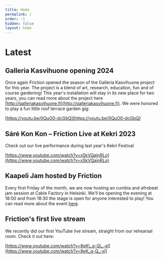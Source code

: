 ```yaml
---
title: Home
permalink: /
order: -1
hidden: false
layout: home
---
```

# Latest

## Galleria Kasvihuone opening 2024

Once again Friction opened the season of the Galleria Kasvihuone project for this year. The project is a blend of art, research, education, fun and of course gardening! This year's installation will stay in its new place for two years, you can read more about the project here [http://galleriakasvihuone.fi](http://galleriakasvihuone.fi). We were honored to play a fun little roof terrace garden gig:

[https://youtu.be/0QuO0-dcGbQ](https://youtu.be/0QuO0-dcGbQ)

## Sáré Kon Kon – Friction Live at Kekri 2023

Check out our live performance during last year's Kekri Festival

[https://www.youtube.com/watch?v=xSkVQajnRLo](https://www.youtube.com/watch?v=xSkVQajnRLo)

## Kaapeli Jam hosted by Friction

Every first Friday of the month, we are now hosting an cumbia and afrobeat jam session at Cable Factory in Helsinki. We'll be opening the evening at 18:00 and from 18:30 the stage is open for anyone interested to play! You can read more about the event [here](/jams/).

## Friction's first live stream

We recently did our first YouTube live stream, straight from our rehearsal room. Check it out here:

[https://www.youtube.com/watch?v=8eK\_g-Q\_-xI](https://www.youtube.com/watch?v=8eK_g-Q_-xI)
